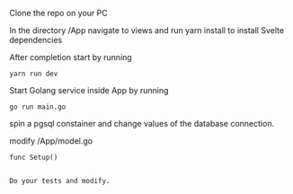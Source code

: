 Clone the repo on your PC

In the directory /App navigate to views and run 
    yarn install 
to install Svelte dependencies

After completion  start by running 
    
    yarn run dev

Start Golang service inside App by running
    
    go run main.go


spin a pgsql constainer and  change values of the database connection.


modify /App/model.go

    func Setup()


    Do your tests and modify.